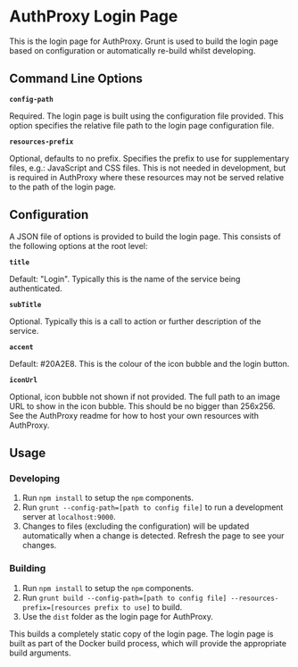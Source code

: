 # AuthProxy Login Page

This is the login page for AuthProxy.
Grunt is used to build the login page based on configuration or automatically re-build whilst developing.

## Command Line Options
**``config-path``**

Required. The login page is built using the configuration file provided. This option specifies the relative file path to the login page configuration file.

**``resources-prefix``**

Optional, defaults to no prefix. Specifies the prefix to use for supplementary files, e.g.: JavaScript and CSS files. This is not needed in development, but is required in AuthProxy where these resources may not be served relative to the path of the login page.

## Configuration
A JSON file of options is provided to build the login page. This consists of the following options at the root level:

**``title``**

Default: "Login". Typically this is the name of the service being authenticated.

**``subTitle``**

Optional. Typically this is a call to action or further description of the service.

**``accent``**

Default: #20A2E8. This is the colour of the icon bubble and the login button.

**``iconUrl``**

Optional, icon bubble not shown if not provided. The full path to an image URL to show in the icon bubble. This should be no bigger than 256x256. See the AuthProxy readme for how to host your own resources with AuthProxy.

## Usage
### Developing
1. Run ``npm install`` to setup the ``npm`` components.
2. Run ``grunt --config-path=[path to config file]`` to run a development server at ``localhost:9000``.
3. Changes to files (excluding the configuration) will be updated automatically when a change is detected. Refresh the page to see your changes.

### Building
1. Run ``npm install`` to setup the ``npm`` components.
2. Run ``grunt build --config-path=[path to config file] --resources-prefix=[resources prefix to use]`` to build.
3. Use the ``dist`` folder as the login page for AuthProxy.

This builds a completely static copy of the login page. The login page is built as part of the Docker build process, which will provide the appropriate build arguments.
